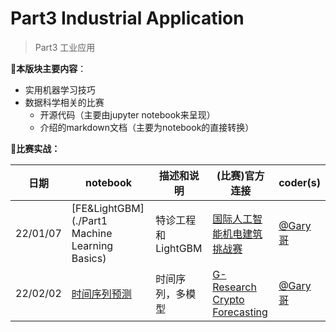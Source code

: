 # Part3 Industrial Application

> Part3 工业应用

**:notebook:本版块主要内容**：

* 实用机器学习技巧
* 数据科学相关的比赛
  * 开源代码（主要由jupyter notebook来呈现）
  * 介绍的markdown文档（主要为notebook的直接转换）

**:dart:比赛实战：**

| 日期     | notebook                                                     | 描述和说明         | (比赛)官方连接                                               | coder(s)                                |
| -------- | ------------------------------------------------------------ | ------------------ | ------------------------------------------------------------ | --------------------------------------- |
| 22/01/07 | [FE&LightGBM](./Part1 Machine Learning Basics)               | 特诊工程和LightGBM | [国际人工智能机电建筑挑战赛](https://www.globalaichallenge.com/en/competition) | [@Gary哥](https://github.com/Gary-code) |
| 22/02/02 | [时间序列预测](https://github.com/Gary-code/Machine-Learning-Park/tree/main/Part3%20Industrial%20application/G-Research%20Crypto%20Forecasting) | 时间序列，多模型   | [G-Research Crypto Forecasting](https://www.kaggle.com/c/g-research-crypto-forecasting) | [@Gary哥](https://github.com/Gary-code) |

